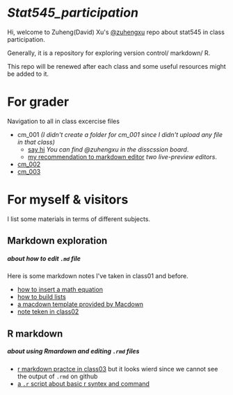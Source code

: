 # *Stat545_participation*

Hi, welcome to Zuheng(David) Xu's [@zuhengxu](https://github.com/zuhengxu) repo about stat545 in class participation.

Generally, it is a repository for exploring version control/ markdown/ R.

This repo will be renewed after each class and some useful resources might be added to it.


# For grader 
Navigation to all in class excercise files

* cm_001 *(I didn't create a folder for cm_001 since I didn't upload any file in that class)*
  * [say hi](https://github.com/STAT545-UBC/Discussion-Internal/issues/2) *You can find @zuhengxu in the disscssion board*.
  * [my recommendation to markdown editor](https://github.com/STAT545-UBC/Discussion-Internal/issues/6) *two live-preview editors*.
* [cm_002](https://github.com/zuhengxu/STAT545_participation/tree/master/cm_002)
* [cm_003](https://github.com/zuhengxu/STAT545_participation/tree/master/cm_003)

# For myself & visitors 
I list some materials in terms of different subjects.

## Markdown exploration 
##### about how to edit `.md` file 
Here is some markdown notes I've taken in class01 and before.
* [how to insert a math equation](https://github.com/zuhengxu/STAT545_participation/blob/master/Markdown%20Math%20equations.md)
* [how to build lists](https://github.com/zuhengxu/STAT545_participation/blob/master/lists.md)
* [a macdown template provided by Macdown](https://github.com/zuhengxu/STAT545_participation/blob/master/markdown%20template.md)
* [note teken in class02](https://github.com/zuhengxu/STAT545_participation/blob/master/md%20explorer/md%20explorer.md)


## R markdown
##### about using Rmardown and editing `.rmd` files 
* [r markdown practce in class03](https://github.com/zuhengxu/STAT545_participation/blob/master/cm_003/in%20class%20excercise_sep11.Rmd) 
but it looks wierd since we cannot see the output of `.rmd` on github
* [a `.r` script about basic r syntex and command](https://github.com/zuhengxu/STAT545_participation/blob/master/cm_003/cm003-in%20class%20exercise-R.r)
